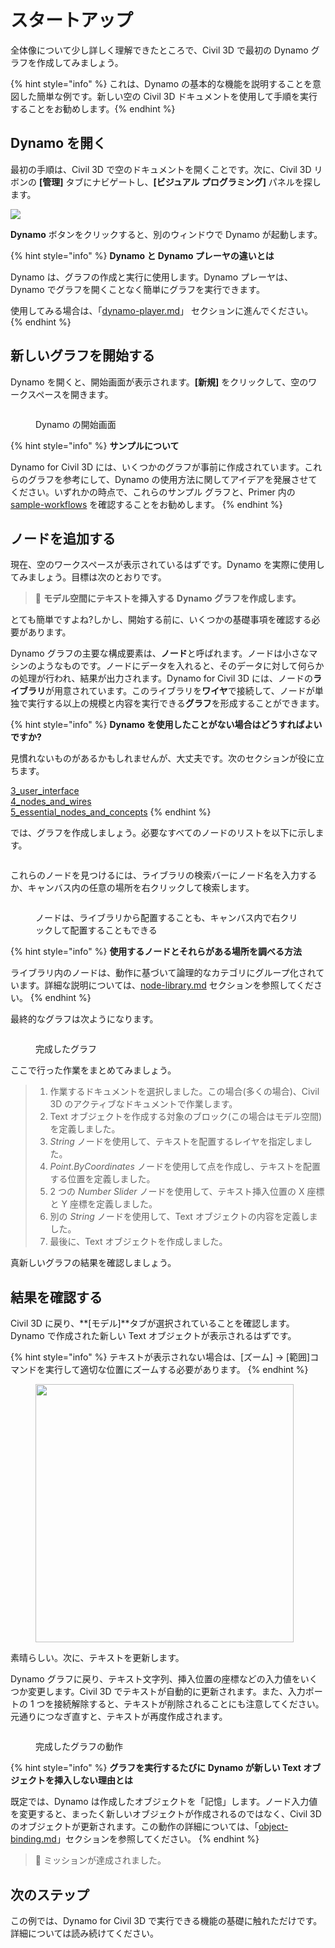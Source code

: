 # スタートアップ

全体像について少し詳しく理解できたところで、Civil 3D で最初の Dynamo グラフを作成してみましょう。

{% hint style="info" %} これは、Dynamo の基本的な機能を説明することを意図した簡単な例です。新しい空の Civil 3D ドキュメントを使用して手順を実行することをお勧めします。{% endhint %}

## Dynamo を開く

最初の手順は、Civil 3D で空のドキュメントを開くことです。次に、Civil 3D リボンの **[管理]** タブにナビゲートし、**[ビジュアル プログラミング]** パネルを探します。

![](<../.gitbook/assets/image (7).png>)

**Dynamo** ボタンをクリックすると、別のウィンドウで Dynamo が起動します。

{% hint style="info" %} **Dynamo と Dynamo プレーヤの違いとは**

Dynamo は、グラフの作成と実行に使用します。Dynamo プレーヤは、Dynamo でグラフを開くことなく簡単にグラフを実行できます。

使用してみる場合は、「[dynamo-player.md](dynamo-player.md "mention")」 セクションに進んでください。 {% endhint %}

## 新しいグラフを開始する

Dynamo を開くと、開始画面が表示されます。**[新規]** をクリックして、空のワークスペースを開きます。

<figure><img src="../.gitbook/assets/c3d-start.png" alt=""><figcaption><p>Dynamo の開始画面</p></figcaption></figure>

{% hint style="info" %} **サンプルについて**

Dynamo for Civil 3D には、いくつかのグラフが事前に作成されています。これらのグラフを参考にして、Dynamo の使用方法に関してアイデアを発展させてください。いずれかの時点で、これらのサンプル グラフと、Primer 内の [sample-workflows](sample-workflows/ "mention") を確認することをお勧めします。 {% endhint %}

## ノードを追加する

現在、空のワークスペースが表示されているはずです。Dynamo を実際に使用してみましょう。目標は次のとおりです。

>  :dart: **モデル空間にテキストを挿入する Dynamo グラフを作成します。**

とても簡単ですよね?しかし、開始する前に、いくつかの基礎事項を確認する必要があります。

Dynamo グラフの主要な構成要素は、**ノード**と呼ばれます。ノードは小さなマシンのようなものです。ノードにデータを入れると、そのデータに対して何らかの処理が行われ、結果が出力されます。Dynamo for Civil 3D には、ノードの**ライブラリ**が用意されています。このライブラリを**ワイヤ**で接続して、ノードが単独で実行する以上の規模と内容を実行できる**グラフ**を形成することができます。

{% hint style="info" %} **Dynamo を使用したことがない場合はどうすればよいですか?**

見慣れないものがあるかもしれませんが、大丈夫です。次のセクションが役に立ちます。

[3_user_interface](../3\_user\_interface/ "mention")\
 [4_nodes_and_wires](../4\_nodes\_and\_wires/ "mention")\
 [5_essential_nodes_and_concepts](../5\_essential\_nodes\_and\_concepts/ "mention") {% endhint %}

では、グラフを作成しましょう。必要なすべてのノードのリストを以下に示します。

<figure><img src="../.gitbook/assets/c3d-create-text-node-list.png" alt=""><figcaption></figcaption></figure>

これらのノードを見つけるには、ライブラリの検索バーにノード名を入力するか、キャンバス内の任意の場所を右クリックして検索します。

<figure><img src="../.gitbook/assets/c3d-create-text-node-placement.gif" alt=""><figcaption><p>ノードは、ライブラリから配置することも、キャンバス内で右クリックして配置することもできる</p></figcaption></figure>

{% hint style="info" %} **使用するノードとそれらがある場所を調べる方法**

ライブラリ内のノードは、動作に基づいて論理的なカテゴリにグループ化されています。詳細な説明については、[node-library.md](node-library.md "mention") セクションを参照してください。 {% endhint %}

最終的なグラフは次ようになります。

<figure><img src="../.gitbook/assets/c3d-text-create-final (2).png" alt=""><figcaption><p>完成したグラフ</p></figcaption></figure>

ここで行った作業をまとめてみましょう。

> 1. 作業するドキュメントを選択しました。この場合(多くの場合)、Civil 3D のアクティブなドキュメントで作業します。
> 2. Text オブジェクトを作成する対象のブロック(この場合はモデル空間)を定義しました。
> 3. _String_ ノードを使用して、テキストを配置するレイヤを指定しました。
> 4. _Point.ByCoordinates_ ノードを使用して点を作成し、テキストを配置する位置を定義しました。
> 5. 2 つの _Number Slider_ ノードを使用して、テキスト挿入位置の X 座標と Y 座標を定義しました。
> 6. 別の _String_ ノードを使用して、Text オブジェクトの内容を定義しました。
> 7. 最後に、Text オブジェクトを作成しました。

真新しいグラフの結果を確認しましょう。

## 結果を確認する

Civil 3D に戻り、**[モデル]**タブが選択されていることを確認します。Dynamo で作成された新しい Text オブジェクトが表示されるはずです。

{% hint style="info" %} テキストが表示されない場合は、[ズーム] -> [範囲]コマンドを実行して適切な位置にズームする必要があります。 {% endhint %}

<figure><img src="../.gitbook/assets/c3d-create-text-result.png" alt="" width="413"><figcaption></figcaption></figure>

素晴らしい。次に、テキストを更新します。

Dynamo グラフに戻り、テキスト文字列、挿入位置の座標などの入力値をいくつか変更します。Civil 3D でテキストが自動的に更新されます。また、入力ポートの 1 つを接続解除すると、テキストが削除されることにも注意してください。元通りにつなぎ直すと、テキストが再度作成されます。

<div data-full-width="false">

<figure><img src="../.gitbook/assets/c3d-create-text.gif" alt=""><figcaption><p>完成したグラフの動作</p></figcaption></figure>

</div>

{% hint style="info" %} **グラフを実行するたびに Dynamo が新しい Text オブジェクトを挿入しない理由とは**

既定では、Dynamo は作成したオブジェクトを「記憶」します。ノード入力値を変更すると、まったく新しいオブジェクトが作成されるのではなく、Civil 3D のオブジェクトが更新されます。この動作の詳細については、「[object-binding.md](advanced-topics/object-binding.md "mention")」セクションを参照してください。 {% endhint %}

> :tada: ミッションが達成されました。

## 次のステップ

この例では、Dynamo for Civil 3D で実行できる機能の基礎に触れただけです。詳細については読み続けてください。
